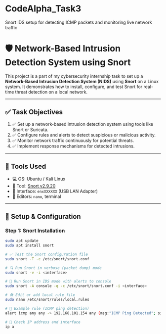 # CodeAlpha_Task3
Snort IDS setup for detecting ICMP packets and monitoring live network traffic
# 🛡️ Network-Based Intrusion Detection System using Snort

This project is a part of my cybersecurity internship task to set up a **Network-Based Intrusion Detection System (NIDS)** using **Snort** on a Linux system. It demonstrates how to install, configure, and test Snort for real-time threat detection on a local network.

---

## ✅ Task Objectives

1. ✅ Set up a network-based intrusion detection system using tools like Snort or Suricata.
2. ✅ Configure rules and alerts to detect suspicious or malicious activity.
3. ✅ Monitor network traffic continuously for potential threats.
4. ✅ Implement response mechanisms for detected intrusions.

---

## 🧰 Tools Used

- 💻 OS: Ubuntu / Kali Linux
- 🐍 Tool: [Snort v2.9.20](https://www.snort.org/)
- 📡 Interface: `enxXXXXXX` (USB LAN Adapter)
- 🔧 Editors: `nano`, terminal

---

## 🔧 Setup & Configuration

### Step 1: Snort Installation

```bash
sudo apt update
sudo apt install snort

# ✅ Test the Snort configuration file
sudo snort -T -c /etc/snort/snort.conf

# 🔍 Run Snort in verbose (packet dump) mode
sudo snort -v -i <interface>

# 🧠 Run Snort in IDS mode with alerts to console
sudo snort -A console -q -c /etc/snort/snort.conf -i <interface>

# 🛠️ Edit or add local rule file
sudo nano /etc/snort/rules/local.rules

# 🧾 Example rule (ICMP ping detection)
alert icmp any any -> 192.168.101.154 any (msg:"ICMP Ping Detected"; sid:1000001; rev:1;)

# 🚦 Check IP address and interface
ip a









